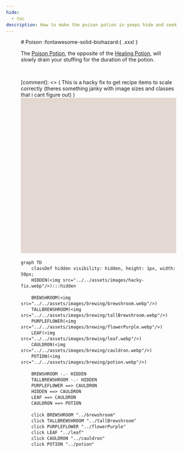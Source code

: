 ```yaml
---
hide:
  - toc
description: How to make the poison potion in yeeps hide and seek
---
```

<figure markdown="1">
# Poison
:fontawesome-solid-biohazard:{ .xxxl }

The [Poison Potion](../brewing/poison.md), the opposite of the [Healing Potion](../brewing/healing.md), will slowly drain your stuffing for the duration of the potion.

<br />

[comment]: <> ( This is a hacky fix to get recipe items to scale correctly (theres something janky with image sizes and classes that i cant figure out) )
<img src="../../assets/images/hacky-fix.webp" class="item-image hidden janky-fix">

```mermaid
graph TD
    classDef hidden visibility: hidden, height: 1px, width: 50px;
    HIDDEN(<img src="../../assets/images/hacky-fix.webp"/>):::hidden

    BREWSHROOM(<img src="../../assets/images/brewing/brewshroom.webp"/>)
    TALLBREWSHROOM(<img src="../../assets/images/brewing/tallBrewshroom.webp"/>)
    PURPLEFLOWER(<img src="../../assets/images/brewing/flowerPurple.webp"/>)
    LEAF(<img src="../../assets/images/brewing/leaf.webp"/>)
    CAULDRON(<img src="../../assets/images/brewing/cauldron.webp"/>)
    POTION(<img src="../../assets/images/brewing/potion.webp"/>)

    BREWSHROOM -.- HIDDEN
    TALLBREWSHROOM -.- HIDDEN
    PURPLEFLOWER ==> CAULDRON
    HIDDEN ==> CAULDRON
    LEAF ==> CAULDRON
    CAULDRON ==> POTION

    click BREWSHROOM "../brewshroom"
    click TALLBREWSHROOM "../tallBrewshroom"
    click PURPLEFLOWER "../flowerPurple"
    click LEAF "../leaf"
    click CAULDRON "../cauldron"
    click POTION "../potion"
```
</figure>